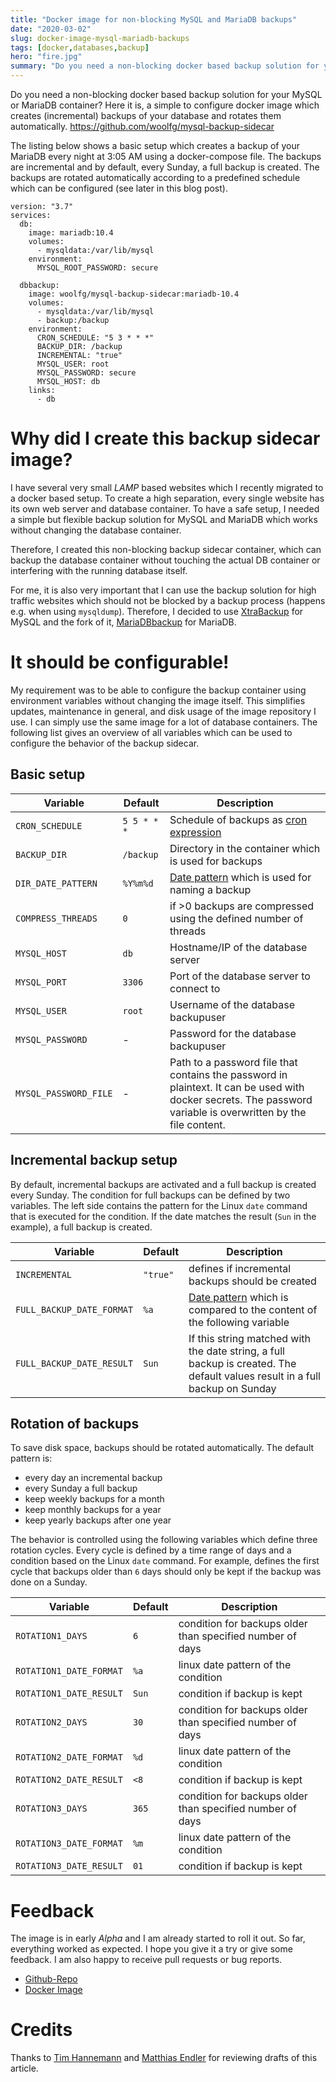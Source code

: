 ```yaml
---
title: "Docker image for non-blocking MySQL and MariaDB backups"
date: "2020-03-02"
slug: docker-image-mysql-mariadb-backups
tags: [docker,databases,backup]
hero: "fire.jpg"
summary: "Do you need a non-blocking docker based backup solution for your MySQL or MariaDB container? Here it is, a simple to configure docker image which creates (incremental) backups of your database and rotates them automatically."
---
```


Do you need a non-blocking docker based backup solution for your MySQL or MariaDB container? Here it is, a simple to configure docker image which creates (incremental) backups of your database and rotates them automatically. https://github.com/woolfg/mysql-backup-sidecar

The listing below shows a basic setup which creates a backup of your MariaDB every night at 3:05 AM using a docker-compose file. The backups are incremental and by default, every Sunday, a full backup is created. The backups are rotated automatically according to a predefined schedule which can be configured (see later in this blog post).

```
version: "3.7"
services:
  db:
    image: mariadb:10.4
    volumes:
      - mysqldata:/var/lib/mysql
    environment:
      MYSQL_ROOT_PASSWORD: secure

  dbbackup:
    image: woolfg/mysql-backup-sidecar:mariadb-10.4
    volumes:
      - mysqldata:/var/lib/mysql
      - backup:/backup
    environment:
      CRON_SCHEDULE: "5 3 * * *"
      BACKUP_DIR: /backup
      INCREMENTAL: "true"
      MYSQL_USER: root
      MYSQL_PASSWORD: secure
      MYSQL_HOST: db
    links:
      - db  
```


# Why did I create this backup sidecar image?

I have several very small *LAMP* based websites which I recently migrated to a docker based setup. To create a high separation, every single website has its own web server and database container. To have a safe setup, I needed a simple but flexible backup solution for MySQL and MariaDB which works without changing the database container.

Therefore, I created this non-blocking backup sidecar container, which can backup the database container without touching the actual DB container or interfering with the running database itself.

For me, it is also very important that I can use the backup solution for high traffic websites which should not be blocked by a backup process (happens e.g. when using `mysqldump`). Therefore, I decided to use [XtraBackup](https://www.percona.com/doc/percona-xtrabackup) for MySQL and the fork of it, [MariaDBbackup](https://mariadb.com/kb/en/mariabackup-overview/) for MariaDB.

# It should be configurable!

My requirement was to be able to configure the backup container using environment variables without changing the image itself. This simplifies updates, maintenance in general, and disk usage of the image repository I use. I can simply use the same image for a lot of database containers. The following list gives an overview of all variables which can be used to configure the behavior of the backup sidecar.

## Basic setup

| Variable | Default | Description  |
|---|---|---|
| `CRON_SCHEDULE` | `5 5 * * *` | Schedule of backups as [cron expression](https://en.wikipedia.org/wiki/Cron#CRON_expression) |
| `BACKUP_DIR` | `/backup` | Directory in the container which is used for backups |
| `DIR_DATE_PATTERN` | `%Y%m%d` | [Date pattern](http://man7.org/linux/man-pages/man1/date.1.html) which is used for naming a backup |
| `COMPRESS_THREADS` | `0` | if >0 backups are compressed using the defined number of threads |
| `MYSQL_HOST` | `db` | Hostname/IP of the database server |
| `MYSQL_PORT` | `3306`| Port of the database server to connect to |
| `MYSQL_USER` | `root`| Username of the database backupuser |
| `MYSQL_PASSWORD` | - | Password for the database backupuser |
| `MYSQL_PASSWORD_FILE` | - | Path to a password file that contains the password in plaintext. It can be used with docker secrets. The password variable is overwritten by the file content.|

## Incremental backup setup

By default, incremental backups are activated and a full backup is created every Sunday. The condition for full backups can be defined by two variables. The left side contains the pattern for the Linux `date` command that is executed for the condition. If the date matches the result (`Sun` in the example), a full backup is created.

| Variable | Default | Description  |
|---|---|---|
| `INCREMENTAL` | `"true"` | defines if incremental backups should be created |
| `FULL_BACKUP_DATE_FORMAT` | `%a` | [Date pattern](http://man7.org/linux/man-pages/man1/date.1.html) which is compared to the content of the following variable |
| `FULL_BACKUP_DATE_RESULT` | `Sun` | If this string matched with the date string, a full backup is created. The default values result in a full backup on Sunday |

## Rotation of backups

To save disk space, backups should be rotated automatically. The default pattern is:
- every day an incremental backup
- every Sunday a full backup
- keep weekly backups for a month
- keep monthly backups for a year
- keep yearly backups after one year

The behavior is controlled using the following variables which define three rotation cycles. Every cycle is defined by a time range of days and a condition based on the Linux `date` command. For example, defines the first cycle that backups older than `6` days should only be kept if the backup was done on a Sunday.

| Variable | Default | Description  |
|---|---|---|
| `ROTATION1_DAYS` | `6` | condition for backups older than specified number of days |
| `ROTATION1_DATE_FORMAT` | `%a` | linux date pattern of the condition |
| `ROTATION1_DATE_RESULT` | `Sun` | condition if backup is kept |
| `ROTATION2_DAYS` | `30` |  condition for backups older than specified number of days |
| `ROTATION2_DATE_FORMAT` | `%d` | linux date pattern of the condition |
| `ROTATION2_DATE_RESULT` | `<8` |  condition if backup is kept |
| `ROTATION3_DAYS` | `365` | condition for backups older than specified number of days |
| `ROTATION3_DATE_FORMAT` | `%m` | linux date pattern of the condition |
| `ROTATION3_DATE_RESULT` | `01` | condition if backup is kept |

# Feedback

The image is in early *Alpha* and I am already started to roll it out. So far, everything worked as expected. I hope you give it a try or give some feedback. I am also happy to receive pull requests or bug reports.

- [Github-Repo](https://github.com/woolfg/mysql-backup-sidecar)
- [Docker Image](https://hub.docker.com/repository/docker/woolfg/mysql-backup-sidecar)

# Credits
Thanks to [Tim Hannemann](https://twitter.com/thevictim02) and [Matthias Endler](https://endler.dev) for reviewing drafts of this article.
